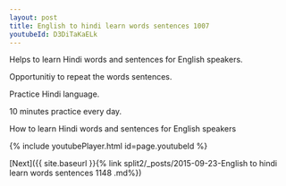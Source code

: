 ```yaml
---
layout: post
title: English to hindi learn words sentences 1007 
youtubeId: D3DiTaKaELk
---
```

 
 
Helps to learn Hindi words and sentences for English speakers.

Opportunitiy to repeat the words sentences. 

Practice Hindi language. 
 
10 minutes practice every day. 
 
How to learn Hindi words and sentences for English speakers 
 
{% include youtubePlayer.html id=page.youtubeId %}
 
 
[Next]({{ site.baseurl }}{% link  split2/_posts/2015-09-23-English to hindi learn words sentences 1148 .md%})
 

